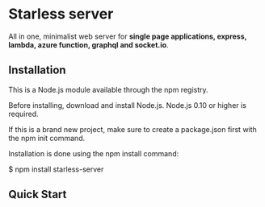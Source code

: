 # Starless server

All in one, minimalist web server for <b>single page applications, express, lambda, azure function, graphql and socket.io</b>.

## Installation

This is a Node.js module available through the npm registry.

Before installing, download and install Node.js. Node.js 0.10 or higher is required.

If this is a brand new project, make sure to create a package.json first with the npm init command.

Installation is done using the npm install command:

$ npm install starless-server

## Quick Start
